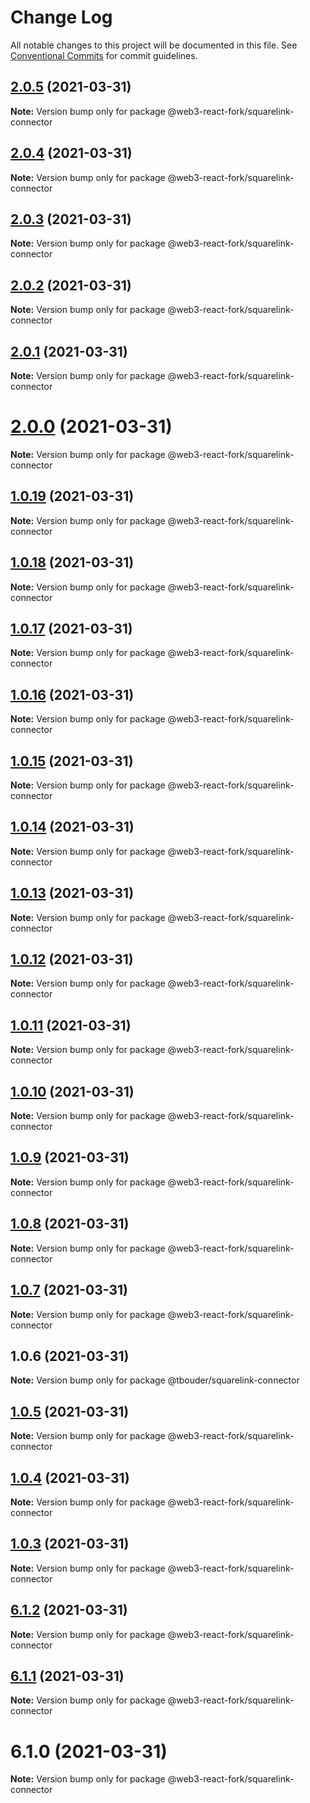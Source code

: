 # Change Log

All notable changes to this project will be documented in this file.
See [Conventional Commits](https://conventionalcommits.org) for commit guidelines.

## [2.0.5](https://github.com/TBouder/web3-react-fork/compare/@web3-react-fork/squarelink-connector@2.0.4...@web3-react-fork/squarelink-connector@2.0.5) (2021-03-31)

**Note:** Version bump only for package @web3-react-fork/squarelink-connector





## [2.0.4](https://github.com/TBouder/web3-react-fork/compare/@web3-react-fork/squarelink-connector@2.0.3...@web3-react-fork/squarelink-connector@2.0.4) (2021-03-31)

**Note:** Version bump only for package @web3-react-fork/squarelink-connector





## [2.0.3](https://github.com/TBouder/web3-react-fork/compare/@web3-react-fork/squarelink-connector@2.0.2...@web3-react-fork/squarelink-connector@2.0.3) (2021-03-31)

**Note:** Version bump only for package @web3-react-fork/squarelink-connector





## [2.0.2](https://github.com/TBouder/web3-react-fork/compare/@web3-react-fork/squarelink-connector@2.0.1...@web3-react-fork/squarelink-connector@2.0.2) (2021-03-31)

**Note:** Version bump only for package @web3-react-fork/squarelink-connector





## [2.0.1](https://github.com/TBouder/web3-react-fork/compare/@web3-react-fork/squarelink-connector@2.0.0...@web3-react-fork/squarelink-connector@2.0.1) (2021-03-31)

**Note:** Version bump only for package @web3-react-fork/squarelink-connector





# [2.0.0](https://github.com/TBouder/web3-react-fork/compare/@web3-react-fork/squarelink-connector@1.0.19...@web3-react-fork/squarelink-connector@2.0.0) (2021-03-31)

**Note:** Version bump only for package @web3-react-fork/squarelink-connector





## [1.0.19](https://github.com/TBouder/web3-react-fork/compare/@web3-react-fork/squarelink-connector@1.0.18...@web3-react-fork/squarelink-connector@1.0.19) (2021-03-31)

**Note:** Version bump only for package @web3-react-fork/squarelink-connector





## [1.0.18](https://github.com/TBouder/web3-react-fork/compare/@web3-react-fork/squarelink-connector@1.0.17...@web3-react-fork/squarelink-connector@1.0.18) (2021-03-31)

**Note:** Version bump only for package @web3-react-fork/squarelink-connector





## [1.0.17](https://github.com/TBouder/web3-react-fork/compare/@web3-react-fork/squarelink-connector@1.0.16...@web3-react-fork/squarelink-connector@1.0.17) (2021-03-31)

**Note:** Version bump only for package @web3-react-fork/squarelink-connector





## [1.0.16](https://github.com/TBouder/web3-react-fork/compare/@web3-react-fork/squarelink-connector@1.0.15...@web3-react-fork/squarelink-connector@1.0.16) (2021-03-31)

**Note:** Version bump only for package @web3-react-fork/squarelink-connector





## [1.0.15](https://github.com/TBouder/web3-react-fork/compare/@web3-react-fork/squarelink-connector@1.0.14...@web3-react-fork/squarelink-connector@1.0.15) (2021-03-31)

**Note:** Version bump only for package @web3-react-fork/squarelink-connector





## [1.0.14](https://github.com/TBouder/web3-react-fork/compare/@web3-react-fork/squarelink-connector@1.0.13...@web3-react-fork/squarelink-connector@1.0.14) (2021-03-31)

**Note:** Version bump only for package @web3-react-fork/squarelink-connector





## [1.0.13](https://github.com/TBouder/web3-react-fork/compare/@web3-react-fork/squarelink-connector@1.0.12...@web3-react-fork/squarelink-connector@1.0.13) (2021-03-31)

**Note:** Version bump only for package @web3-react-fork/squarelink-connector





## [1.0.12](https://github.com/TBouder/web3-react-fork/compare/@web3-react-fork/squarelink-connector@1.0.11...@web3-react-fork/squarelink-connector@1.0.12) (2021-03-31)

**Note:** Version bump only for package @web3-react-fork/squarelink-connector





## [1.0.11](https://github.com/TBouder/web3-react-fork/compare/@web3-react-fork/squarelink-connector@1.0.10...@web3-react-fork/squarelink-connector@1.0.11) (2021-03-31)

**Note:** Version bump only for package @web3-react-fork/squarelink-connector





## [1.0.10](https://github.com/TBouder/web3-react-fork/compare/@web3-react-fork/squarelink-connector@1.0.9...@web3-react-fork/squarelink-connector@1.0.10) (2021-03-31)

**Note:** Version bump only for package @web3-react-fork/squarelink-connector





## [1.0.9](https://github.com/TBouder/web3-react-fork/compare/@web3-react-fork/squarelink-connector@1.0.8...@web3-react-fork/squarelink-connector@1.0.9) (2021-03-31)

**Note:** Version bump only for package @web3-react-fork/squarelink-connector





## [1.0.8](https://github.com/TBouder/web3-react-fork/compare/@web3-react-fork/squarelink-connector@1.0.7...@web3-react-fork/squarelink-connector@1.0.8) (2021-03-31)

**Note:** Version bump only for package @web3-react-fork/squarelink-connector





## [1.0.7](https://github.com/TBouder/web3-react-fork/compare/@web3-react-fork/squarelink-connector@1.0.5...@web3-react-fork/squarelink-connector@1.0.7) (2021-03-31)

**Note:** Version bump only for package @web3-react-fork/squarelink-connector





## 1.0.6 (2021-03-31)

**Note:** Version bump only for package @tbouder/squarelink-connector





## [1.0.5](https://github.com/TBouder/web3-react-fork/compare/@web3-react-fork/squarelink-connector@1.0.4...@web3-react-fork/squarelink-connector@1.0.5) (2021-03-31)

**Note:** Version bump only for package @web3-react-fork/squarelink-connector





## [1.0.4](https://github.com/TBouder/web3-react-fork/compare/@web3-react-fork/squarelink-connector@1.0.3...@web3-react-fork/squarelink-connector@1.0.4) (2021-03-31)

**Note:** Version bump only for package @web3-react-fork/squarelink-connector





## [1.0.3](https://github.com/TBouder/web3-react-fork/compare/@web3-react-fork/squarelink-connector@6.1.2...@web3-react-fork/squarelink-connector@1.0.3) (2021-03-31)

**Note:** Version bump only for package @web3-react-fork/squarelink-connector





## [6.1.2](https://github.com/TBouder/web3-react-fork/compare/@web3-react-fork/squarelink-connector@6.1.1...@web3-react-fork/squarelink-connector@6.1.2) (2021-03-31)

**Note:** Version bump only for package @web3-react-fork/squarelink-connector





## [6.1.1](https://github.com/TBouder/web3-react-fork/compare/@web3-react-fork/squarelink-connector@6.1.0...@web3-react-fork/squarelink-connector@6.1.1) (2021-03-31)

**Note:** Version bump only for package @web3-react-fork/squarelink-connector





# 6.1.0 (2021-03-31)

**Note:** Version bump only for package @web3-react-fork/squarelink-connector
